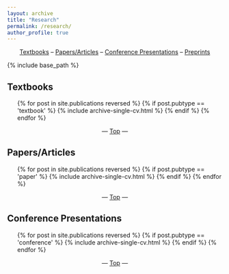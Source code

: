 ```yaml
---
layout: archive
title: "Research"
permalink: /research/
author_profile: true
---
```


<center><a href="#textbooks">Textbooks</a> – <a href="#papers-articles">Papers/Articles</a> – <a href="#conference-presentations">Conference Presentations</a> – <a href="#preprints">Preprints</a></center>

{% include base_path %}

<h2 id="textbooks">Textbooks</h2>
<ol reversed>{% for post in site.publications reversed %}
  {% if post.pubtype == 'textbook' %}
    {% include archive-single-cv.html %}
  {% endif %}
{% endfor %}</ol>

<center>— <a href="#top">Top</a> —</center>

<h2 id="papers-articles">Papers/Articles</h2>
<ol reversed>{% for post in site.publications reversed %}
  {% if post.pubtype == 'paper' %}
    {% include archive-single-cv.html %}
  {% endif %}
{% endfor %}</ol>

<center>— <a href="#top">Top</a> —</center>

<h2 id="conference-presentations">Conference Presentations</h2>
<ol reversed>{% for post in site.publications reversed %}
  {% if post.pubtype == 'conference' %}
    {% include archive-single-cv.html %}
  {% endif %}
{% endfor %}</ol>

<center>— <a href="#top">Top</a> —</center>